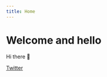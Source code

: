 ```yaml
---
title: Home
---
```


# Welcome and hello

Hi there 👋 
  
[Twitter](https://twitter.com/gehgerritsen)
